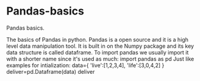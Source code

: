 Pandas-basics
=============

Pandas basics.

The basics of Pandas in python.
Pandas is  a open source and it is a high level data manipulation tool.
It is built in on the Numpy package and its key data structure is called dataframe.
To import pandas we usually import it with a shorter name since it's used as much:
import pandas as pd
Just like examples for intialization:
data={
    'live':[1,2,3,4],
    'life':[3,0,4,2]
    }
 deliver=pd.Dataframe(data)
 deliver
 
    
    
